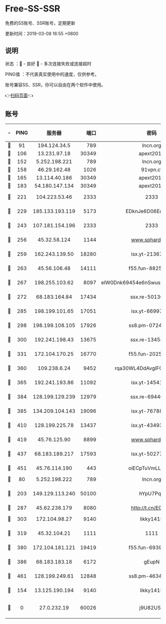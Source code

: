 # Free-SS-SSR

免费的SS账号、SSR账号，定期更新

更新时间：2019-03-08 16:55 +0800

## 说明

状态     ：🙂 - 良好 🙁 - 多次连接失败或连接超时

PING值   ：不代表真实使用中的速度，仅供参考。

账号兼容SS、SSR，你可以自由在两个软件中使用。

👉[扫码页面](https://liesauer.github.io/Free-SS-SSR/)👈

## 账号

|-|PING|服务器|端口|密码|加密方式|区域|
|:----:|:----:|:-----:|-----:|:----:|:----:|:----:|
|🙂|91|194.124.34.5|789|lncn.org|rc4|JP|
|🙂|106|13.231.97.18|30349|apext2019|chacha20|JP|
|🙂|152|5.252.198.221|789|lncn.org|rc4|JP|
|🙂|158|46.29.162.48|1026|91vpn.cf|rc4-md5|RU|
|🙂|165|13.114.40.186|30349|apext2019|chacha20|JP|
|🙂|183|54.180.147.134|30349|apext2019|chacha20|KR|
|🙂|221|104.223.53.46|2333|2333|aes-256-cfb|US|
|🙂|229|185.133.193.119|5173|EDknJe6D06EoWDaw|aes-256-cfb|US|
|🙂|243|107.181.154.196|2333|2333|aes-256-cfb|US|
|🙂|256|45.32.58.124|1144|www.sphard.com|aes-256-cfb|JP|
|🙂|259|162.243.139.50|18280|isx.yt-21367696|aes-256-cfb|US|
|🙂|263|45.56.106.48|14111|f55.fun-88250157|aes-256-cfb|US|
|🙂|267|198.255.103.62|8097|eIW0Dnk69454e6nSwuspv9DmS201tQ0D|aes-256-cfb|US|
|🙂|272|68.183.164.84|17434|ssx.re-50130004|aes-256-cfb|US|
|🙂|285|198.199.101.65|17051|isx.yt-66997897|aes-256-cfb|US|
|🙂|298|198.199.108.105|17926|ss8.pm-07244383|aes-256-cfb|US|
|🙂|300|192.241.198.43|13675|ssx.re-13454055|aes-256-cfb|US|
|🙂|331|172.104.170.25|16770|f55.fun-20256813|aes-256-cfb|SG|
|🙂|360|109.238.6.24|9452|rqa30WL4DdAvgIFG6Fs3znzTa|aes-256-cfb|FR|
|🙂|365|192.241.193.86|11092|isx.yt-14541692|aes-256-cfb|US|
|🙂|384|128.199.129.239|12979|ssx.re-69440273|aes-256-cfb|SG|
|🙂|385|134.209.104.143|19096|isx.yt-76788888|aes-256-cfb|SG|
|🙂|410|128.199.225.78|13437|isx.yt-43493369|aes-256-cfb|SG|
|🙂|419|45.76.125.90|8899|www.sphard.com|aes-256-cfb|AU|
|🙂|437|68.183.189.217|17593|isx.yt-50277837|aes-256-cfb|SG|
|🙂|451|45.76.114.190|443|oiECpTuVmLLxk4Ts|aes-256-cfb|AU|
|🙂|80|5.252.198.222|789|lncn.org|rc4|JP|
|🙂|203|149.129.113.240|50100|hYpU7PqP|chacha20-ietf-poly1305|CN|
|🙂|287|45.62.238.179|8080|http://t.cn/EGJIyrl|rc4-md5|CA|
|🙂|303|172.104.98.27|9140|likky1415|aes-256-cfb|JP|
|🙂|319|45.32.104.21|1111|1111|aes-256-cfb|SG|
|🙂|380|172.104.181.121|19419|f55.fun-69397785|aes-256-cfb|SG|
|🙂|386|68.183.183.18|6172|gEupN|aes-256-cfb|SG|
|🙂|461|128.199.249.61|12848|ss8.pm-46346363|aes-256-cfb|SG|
|🙁|154|13.125.190.194|9140|likky1415|aes-256-cfb|KR|
|🙁|0|27.0.232.19|60026|j9U82U53|xchacha20-ietf-poly1305|HK|
